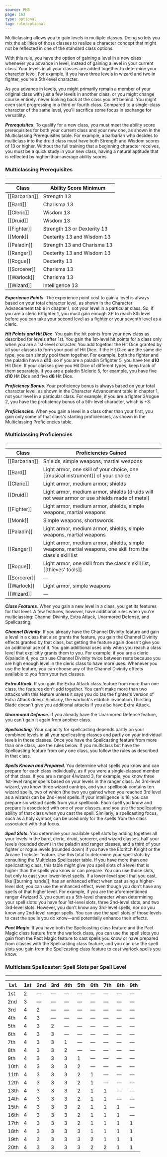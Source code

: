 ```yaml
---
source: PHB
page: 163
type: optional
tag: rule/optional
---
```


Multiclassing allows you to gain levels in multiple classes. Doing so lets you mix the abilities of those classes to realize a character concept that might not be reflected in one of the standard class options.

With this rule, you have the option of gaining a level in a new class whenever you advance in level, instead of gaining a level in your current class. Your levels in all your classes are added together to determine your character level. For example, if you have three levels in wizard and two in fighter, you're a 5th-level character.

As you advance in levels, you might primarily remain a member of your original class with just a few levels in another class, or you might change course entirely. never looking back at the class you left behind. You might even start progressing in a third or fourth class. Compared to a single-class character of the same level, you'll sacrifice some focus in exchange for versatility.


**_Prerequisites_**. To qualify for a new class, you must meet the ability score prerequisites for both your current class and your new one, as shown in the Multiclassing Prerequisites table. For example, a barbarian who decides to multiclass into the druid class must have both Strength and Wisdom scores of 13 or higher. Without the full training that a beginning character receives, you must be a quick study in your new class, having a natural aptitude that is reflected by higher-than-average ability scores.
### Multiclassing Prerequisites
---
|Class|Ability Score Minimum|
|----|------------|
|[[Barbarian]]|Strength 13|
|[[Bard]]|Charisma 13|
|[[Cleric]]|Wisdom 13|
|[[Druid]]|Wisdom 13|
|[[Fighter]]|Strength 13 or Dexterity 13|
|[[Monk]]|Dexterity 13 and Wisdom 13|
|[[Paladin]]|Strength 13 and Charisma 13|
|[[Ranger]]|Dexterity 13 and Wisdom 13|
|[[Rogue]]|Dexterity 13|
|[[Sorcerer]]|Charisma 13|
|[[Warlock]]|Charisma 13|
|[[Wizard]]|Intelligence 13|


**_Experience Points_**. The experience point cost to gain a level is always based on your total character level, as shown in the Character Advancement table in chapter I, not your level in a particular class. So, if you are a cleric 6/fighter 1, you must gain enough XP to reach 8th level before you can take your second level as a fighter or your seventh level as a cleric.

**_Hit Points and Hit Dice_**. You gain the hit points from your new class as described for levels after 1st. You gain the 1st-level hit points for a class only when you are a 1st-level character.
You add together the Hit Dice granted by all your classes to form your pool of Hit Dice. if the Hit Dice are the same die type, you can simply pool them together. For example, both the fighter and the paladin have a **d10**, so if you are a paladin 5/fighter 5, you have ten **d10** Hit Dice. If your classes give you Hit Dice of different types, keep track of them separately. If you are a paladin 5/cleric 5, for example, you have five **d10** Hit Dice and five **d8** Hit Dice.

**_Proficiency Bonus_**. Your proficiency bonus is always based on your total character level, as shown in the Character Advancement table in chapter 1, not your level in a particular class. For example, if you are a fighter 3/rogue 2, you have the proficiency bonus of a 5th-level character, which is +3.

**_Proficiencies_**. When you gain a level in a class other than your first, you gain only some of that class's starting proficiencies, as shown in the Multiclassing Proficiencies table.
### Multiclassing Proficiencies
---
|Class|Proficiencies Gained|
|----|------------|
|[[Barbarian]]|Shields, simple weapons, martial weapons|
|[[Bard]]|Light armor, one skill of your choice, one [[musical instrument]] of your choice|
|[[Cleric]]|Light armor, medium armor, shields|
|[[Druid]]|Light armor, medium armor, shields (druids will not wear armor or use shields made of metal)|
|[[Fighter]]|Light armor, medium armor, shields, simple weapons, martial weapons|
|[[Monk]]|Simple weapons, shortswords|
|[[Paladin]]|Light armor, medium armor, shields, simple weapons, martial weapons|
|[[Ranger]]|Light armor, medium armor, shields, simple weapons, martial weapons, one skill from the class's skill list|
|[[Rogue]]|Light armor, one skill from the class's skill list, [[thieves' tools]]|
|[[Sorcerer]]|—|
|[[Warlock]]|Light armor, simple weapons|
|[[Wizard]]|—|


**_Class Features_**. When you gain a new level in a class, you get its features for that level. A few features, however, have additional rules when you're multiclassing: Channel Divinity, Extra Attack, Unarmored Defense, and Spellcasting.

**_Channel Divinity_**. If you already have the Channel Divinity feature and gain a level in a class that also grants the feature, you gain the Channel Divinity effects granted by that class, but getting the feature again doesn't give you an additional use of it. You gain additional uses only when you reach a class level that explicitly grants them to you. For example, if you are a cleric 6/paladin 4, you can use Channel Divinity twice between rests because you are high enough level in the cleric class to have more uses. Whenever you use the feature, you can choose any of the Channel Divinity effects available to you from your two classes.


**_Extra Attack_**. If you gain the Extra Attack class feature from more than one class, the features don't add together. You can't make more than two attacks with this feature unless it says you do (as the fighter's version of Extra Attack does). Similarly, the warlock's eldritch invocation Thirsting Blade doesn't give you additional attacks if you also have Extra Attack.


**_Unarmored Defense_**. If you already have the Unarmored Defense feature, you can't gain it again from another class.


**_Spellcasting_**. Your capacity for spellcasting depends partly on your combined levels in all your spellcasting classes and partly on your individual levels in those classes. Once you have the Spellcasting feature from more than one class, use the rules below. If you multiclass but have the Spellcasting feature from only one class, you follow the rules as described in that class.

**_Spells Known and Prepared_**. You determine what spells you know and can prepare for each class individually, as if you were a single-classed member of that class. If you are a ranger 4/wizard 3, for example, you know three 1st-level ranger spells based on your levels in the ranger class. As 3rd-level wizard, you know three wizard cantrips, and your spellbook contains ten wizard spells, two of which (the two you gained when you reached 3rd level as a wizard) can be 2nd-level spells. If your intelligence is 16, you can prepare six wizard spells from your spellbook.
Each spell you know and prepare is associated with one of your classes, and you use the spellcasting ability of that class when you cast the spell. Similarly, a spellcasting focus, such as a holy symbol, can be used only for the spells from the class associated with that focus.


**_Spell Slots_**. You determine your available spell slots by adding together all your levels in the bard, cleric, druid, sorcerer, and wizard classes, half your levels (rounded down) in the paladin and ranger classes, and a third of your fighter or rogue levels (rounded down) if you have the Eldritch Knight or the Arcane Trickster feature. Use this total to determine your spell slots by consulting the Multiclass Spellcaster table.
If you have more than one spellcasting class, this table might give you spell slots of a level that is higher than the spells you know or can prepare. You can use those slots, but only to cast your lower-level spells. If a lower-level spell that you cast, like [[burning hands]], has an enhanced effect when cast using a higher-level slot, you can use the enhanced effect, even though you don't have any spells of that higher level.
For example, if you are the aforementioned ranger 4/wizard 3. you count as a 5th-level character when determining your spell slots: you have four 1st-level slots, three 2nd-level slots, and two 3rd-level slots. However, you don't know any 3rd-level spells, nor do you know any 2nd-level ranger spells. You can use the spell slots of those levels to cast the spells you do know—and potentially enhance their effects.


**_Pact Magic_**. If you have both the Spellcasting class feature and the Pact Magic class feature from the warlock class, you can use the spell slots you gain from the Pact Magic feature to cast spells you know or have prepared from classes with the Spellcasting class feature, and you can use the spell slots you gain from the Spellcasting class feature to cast warlock spells you know.

### Multiclass Spellcaster: Spell Slots per Spell Level
---
|Lvl.|1st|2nd|3rd|4th|5th|6th|7th|8th|9th|
|---|---|---|---|---|---|---|---|---|---|
|1st|2|—|—|—|—|—|—|—|—|
|2nd|3|—|—|—|—|—|—|—|—|
|3rd|4|2|—|—|—|—|—|—|—|
|4th|4|3|—|—|—|—|—|—|—|
|5th|4|3|2|—|—|—|—|—|—|
|6th|4|3|3|—|—|—|—|—|—|
|7th|4|3|3|1|—|—|—|—|—|
|8th|4|3|3|2|—|—|—|—|—|
|9th|4|3|3|3|1|—|—|—|—|
|10th|4|3|3|3|2|—|—|—|—|
|11th|4|3|3|3|2|1|—|—|—|
|12th|4|3|3|3|2|1|—|—|—|
|13th|4|3|3|3|2|1|1|—|—|
|14th|4|3|3|3|2|1|1|—|—|
|15th|4|3|3|3|2|1|1|1|—|
|16th|4|3|3|3|2|1|1|1|—|
|17th|4|3|3|3|2|1|1|1|1|
|18th|4|3|3|3|3|1|1|1|1|
|19th|4|3|3|3|3|2|1|1|1|
|20th|4|3|3|3|3|2|2|1|1|


